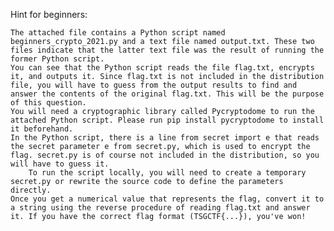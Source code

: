 Hint for beginners:

    The attached file contains a Python script named beginners_crypto_2021.py and a text file named output.txt. These two files indicate that the latter text file was the result of running the former Python script.
    You can see that the Python script reads the file flag.txt, encrypts it, and outputs it. Since flag.txt is not included in the distribution file, you will have to guess from the output results to find and answer the contents of the original flag.txt. This will be the purpose of this question.
    You will need a cryptographic library called Pycryptodome to run the attached Python script. Please run pip install pycryptodome to install it beforehand.
    In the Python script, there is a line from secret import e that reads the secret parameter e from secret.py, which is used to encrypt the flag. secret.py is of course not included in the distribution, so you will have to guess it.
        To run the script locally, you will need to create a temporary secret.py or rewrite the source code to define the parameters directly.
    Once you get a numerical value that represents the flag, convert it to a string using the reverse procedure of reading flag.txt and answer it. If you have the correct flag format (TSGCTF{...}), you've won!

